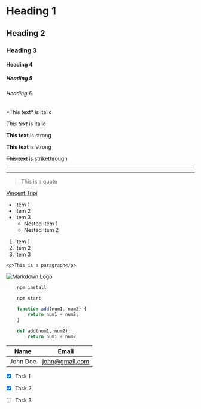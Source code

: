 <!-- Headings -->
# Heading 1
## Heading 2
### Heading 3
#### Heading 4
##### Heading 5
###### Heading 6

<!-- Italics -->
\*This text\* is italic 

_This text_ is italic

<!-- Strong -->
**This text** is strong

__This text__ is strong

<!-- Strikethrough -->

~~This text~~ is strikethrough

<!-- Horizontal Rule -->

---

___

<!-- Blockquote -->

> This is a quote

<!-- Links -->
[Vincent Tripi](www.github.com/vegasvin27)

<!-- UL -->
* Item 1
* Item 2
* Item 3 
    * Nested Item 1
    * Nested Item 2

<!-- OL -->
1. Item 1
1. Item 2
1. Item 3

<!-- Inline Code Block -->
`<p>This is a paragraph</p>`

<!-- Images -->
![Markdown Logo](https://markdown-here.com/img/icon256.png)

<!-- Github Markdown -->

<!-- Code Blocks -->
```bash
    npm install

    npm start
```

```javascript
    function add(num1, num2) {
        return num1 + num2;
    }
```

```python
    def add(num1, num2): 
        return num1 + num2
```

<!-- Tables -->
| Name      | Email         |
| --------- | ------------- |
| John Doe  | john@gmail.com|

<!-- Task Lists -->
* [x] Task 1
* [x] Task 2
* [ ] Task 3
 